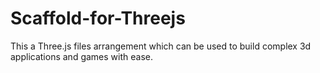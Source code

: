 # Scaffold-for-Threejs
This a Three.js files arrangement which can be used to build complex 3d applications and games with ease.
